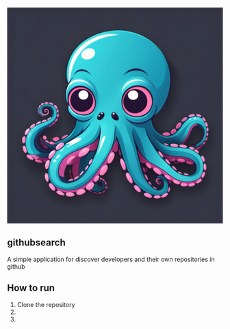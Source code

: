 
![octopusUNO](images/octopusUNO.jpg)

## githubsearch
 
 A simple application for discover developers and their own repositories in github

## How to run

1. Clone the repository
2. 
3. 

